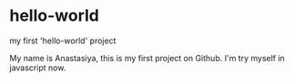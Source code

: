 # hello-world
my first 'hello-world' project

My name is Anastasiya, this is my first project on Github. I'm try myself in javascript now.
